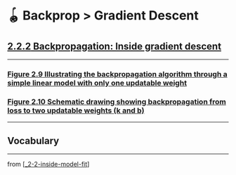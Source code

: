 # 🪀 Backprop > Gradient Descent

## [**2.2.2** Backpropagation: Inside gradient descent](https://livebook.manning.com/book/deep-learning-with-javascript/chapter-2/125)

---

### [**Figure 2.9** Illustrating the backpropagation algorithm through a simple linear model with only one updatable weight](https://livebook.manning.com/book/deep-learning-with-javascript/chapter-2/ch02fig09)

### [**Figure 2.10** Schematic drawing showing backpropagation from loss to two updatable weights (k and b)](https://livebook.manning.com/book/deep-learning-with-javascript/chapter-2/ch02fig10)

---

## **Vocabulary**

---
from [[_2-2-inside-model-fit]]

[//begin]: # "Autogenerated link references for markdown compatibility"
[_2-2-inside-model-fit]: _2-2-inside-model-fit.md "🪀 Inside Model Fit"
[//end]: # "Autogenerated link references"
